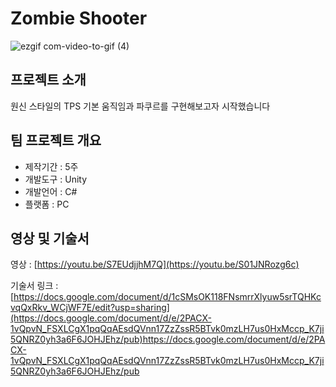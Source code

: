 # Zombie Shooter
![ezgif com-video-to-gif (4)](https://github.com/DDuAAtGhui/3DPersonalProject1/assets/135325796/68a6be15-fc7b-4184-b691-22edcd35eb77)

## 프로젝트 소개
원신 스타일의 TPS 기본 움직임과 파쿠르를 구현해보고자 시작했습니다

## 팀 프로젝트 개요
- 제작기간 : 5주
- 개발도구 : Unity
- 개발언어 : C#
- 플랫폼 : PC

## 영상 및 기술서
영상 : [https://youtu.be/S7EUdjjhM7Q](https://youtu.be/S01JNRozg6c)

기술서 링크 : [https://docs.google.com/document/d/1cSMsOK118FNsmrrXlyuw5srTQHKcvqQxRkv_WCjWF7E/edit?usp=sharing](https://docs.google.com/document/d/e/2PACX-1vQpvN_FSXLCgX1pqQqAEsdQVnn17ZzZssR5BTvk0mzLH7us0HxMccp_K7ji5QNRZ0yh3a6F6JOHJEhz/pub)https://docs.google.com/document/d/e/2PACX-1vQpvN_FSXLCgX1pqQqAEsdQVnn17ZzZssR5BTvk0mzLH7us0HxMccp_K7ji5QNRZ0yh3a6F6JOHJEhz/pub
